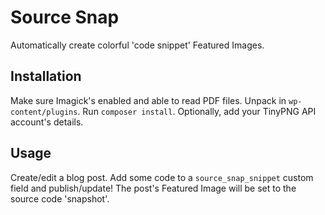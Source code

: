 # Source Snap
Automatically create colorful 'code snippet' Featured Images.

## Installation
Make sure Imagick's enabled and able to read PDF files. Unpack in `wp-content/plugins`. Run `composer install`. Optionally, add your TinyPNG API account's details.

## Usage
Create/edit a blog post. Add some code to a `source_snap_snippet` custom field and publish/update! The post's Featured Image will be set to the source code 'snapshot'.
